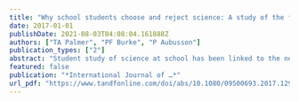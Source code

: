```yaml
---
title: "Why school students choose and reject science: A study of the factors that students consider when selecting subjects"
date: 2017-01-01
publishDate: 2021-08-03T04:08:04.161888Z
authors: ["TA Palmer", "PF Burke", "P Aubusson"]
publication_types: ["2"]
abstract: "Student study of science at school has been linked to the need to provide a scientifically capable workforce and a scientifically literate society. Educators, scientists, and policymakers are concerned that too few students are choosing science for study in their …"
featured: false
publication: "*International Journal of …*"
url_pdf: "https://www.tandfonline.com/doi/abs/10.1080/09500693.2017.1299949"
---
```


